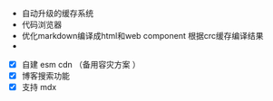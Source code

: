 - 自动升级的缓存系统
- 代码浏览器
- 优化markdown编译成html和web component 根据crc缓存编译结果
- 
- [x] 自建 esm cdn （备用容灾方案 ）
- [x] 博客搜索功能
- [x] 支持 mdx

